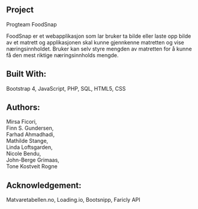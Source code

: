 Project
----------------
Progteam FoodSnap

FoodSnap er et webapplikasjon som lar bruker 
ta bilde eller laste opp bilde av et matrett og 
applikasjonen skal kunne gjennkenne matretten og vise næringsinnholdet.
Bruker kan selv styre mengden av matretten for å kunne få den mest riktige næringsinnholds mengde.

Built With:
----------------
Bootstrap 4,
JavaScript,
PHP,
SQL,
HTML5,
CSS

Authors:
----------------
Mirsa Ficori, 			
Finn S. Gundersen, 	
Farhad Ahmadhadi, 	
Mathilde Stange, 		
Linda Loftsgarden, 	
Nicole Bendu, 		
John-Berge Grimaas,  	
Tone Kostveit Rogne 

Acknowledgement:
----------------
Matvaretabellen.no,
Loading.io,
Bootsnipp,
Faricly API
